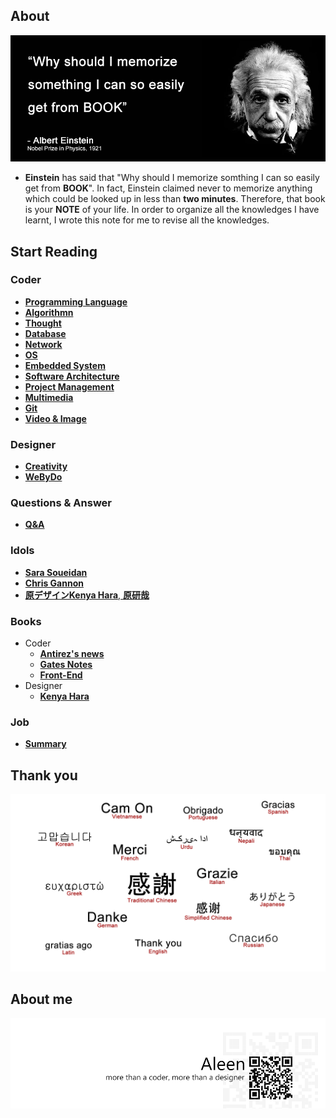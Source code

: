## About

<img src="./photo.png">

- **Einstein** has said that "Why should I memorize somthing I can so easily get from **BOOK**". In fact, Einstein claimed never to memorize anything which could be looked up in less than **two minutes**. Therefore, that book is your **NOTE** of your life. In order to organize all the knowledges I have learnt, I wrote this note for me to revise all the knowledges.

## Start Reading
### Coder
 * [**Programming Language**](./Programming/ProgrammingMenu.md)
 * [**Algorithmn**](./Algorithmn/Algorithmn%20Menu.md)
 * [**Thought**](./Thought/Thought%20Menu.md)
 * [**Database**](./Database/Database.md)
 * [**Network**](./Network/Network.md)
 * [**OS**](./OS/OS.md)
 * [**Embedded System**](./Embedded_System/Embedded_System.md)
 * [**Software Architecture**](./Architecture/Architecture.md)
 * [**Project Management**](./projectManagement/projectManagement.md)
 * [**Multimedia**](./Multimedia/Multimedia.md)
 * [**Git**](./git/git.md)
 * [**Video & Image**](./vi/vi.md)

### Designer
 * [**Creativity**](./Creativity/Creativity.md)
 * [**WeByDo**](http://www.webydo.com/)

### Questions & Answer

* [**Q&A**](./qa/qa.md)

### Idols
 * [**Sara Soueidan**](http://sarasoueidan.com/)
 * [**Chris Gannon**](http://blog.gannon.tv/)
 * [**原デザインKenya Hara**, **原研哉**](http://www.ndc.co.jp/hara/en/)

### Books
- Coder
	- [**Antirez's news**](./antirez/antirez.md)
 	- [**Gates Notes**](http://www.gatesnotes.com/books)
 	- [**Front-End**](./frontend/frontend.md)
- Designer
	- [**Kenya Hara**](./kenyahara/kenyahara.md)

### Job
- [**Summary**](./summary/summary.md)

## Thank you

<img src="./Thank_you.png">

## About me
<a href="http://aleen42.github.io/" target="_blank" ><img src="./pic/tail.gif"></a>
